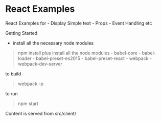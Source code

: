 # React Examples
React Examples for 
     - Display Simple text 
     - Props 
     - Event Handling etc 

Getting Started

- install all the necessary node modules
> npm install
     plus install all the node modules
        - babel-core
        - babel-loader
        - babel-preset-es2015
        - babel-preset-react
        - webpack
        - webpack-dev-server
   
to build 
> webpack -p

to run 
> npm start

Content is served from src/client/
